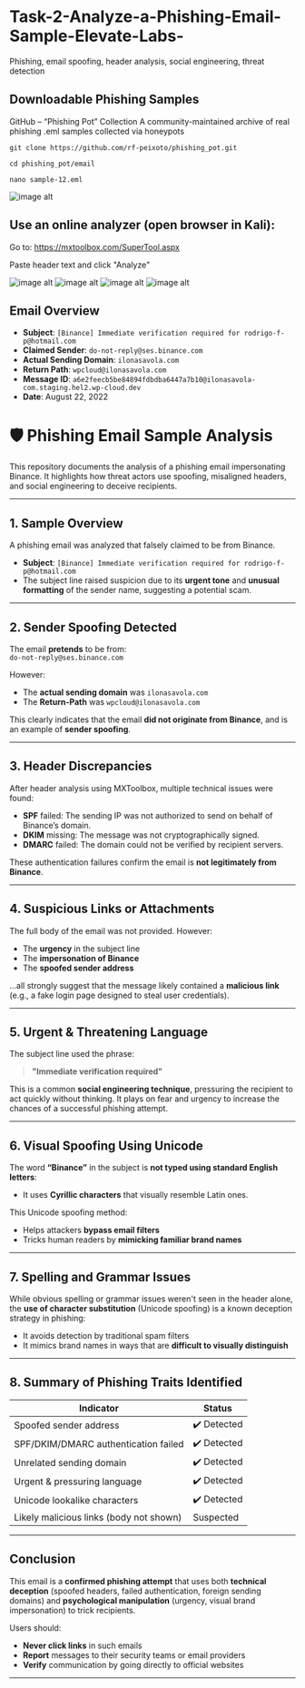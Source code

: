 # Task-2-Analyze-a-Phishing-Email-Sample-Elevate-Labs-
Phishing, email spoofing, header analysis, social engineering, threat detection
## Downloadable Phishing Samples
GitHub – “Phishing Pot” Collection
A community-maintained archive of real phishing .eml samples collected via honeypots

`git clone https://github.com/rf-peixoto/phishing_pot.git`

`cd phishing_pot/email`

`nano sample-12.eml `

![image alt](https://github.com/Gauravrajguru132/Task-2/commit/1aaa0d8070904cefb3117a4e90f2821a6246aca4#diff-aa2099f261c1b791467217515e8d4761eb7ca4a732e6e4bb572e56512704f8bf)

## Use an online analyzer (open browser in Kali):

Go to: https://mxtoolbox.com/SuperTool.aspx

Paste header text and click "Analyze"

![image alt](https://github.com/Gauravrajguru132/Task-2/commit/1aaa0d8070904cefb3117a4e90f2821a6246aca4#diff-4c468b3b16999fd9578189576d5f770cb4a16ad9fca0e798a251f00a54a87c5d)
![image alt](https://github.com/Gauravrajguru132/Task-2/commit/1aaa0d8070904cefb3117a4e90f2821a6246aca4#diff-88a5d4f503b26504ed25f8cf38a0b97ddfd234c4f024896a96a3fa363de0660b)
![image alt](https://github.com/Gauravrajguru132/Task-2/commit/1aaa0d8070904cefb3117a4e90f2821a6246aca4#diff-da877ea96a7e8f7c9bced14ac791f424af4b0b4eab101ef636545c20e9eed116)
![image alt](https://github.com/Gauravrajguru132/Task-2/commit/1aaa0d8070904cefb3117a4e90f2821a6246aca4#diff-acf116f09554c5c3652b89f246234edb358ce68a27c0f4e4c0279e9429b50825)
## Email Overview

- **Subject**: `[Binаnсе] Immediate verification required for rodrigo-f-p@hotmail.com`
- **Claimed Sender**: `do-not-reply@ses.binance.com`
- **Actual Sending Domain**: `ilonasavola.com`
- **Return Path**: `wpcloud@ilonasavola.com`
- **Message ID**: `a6e2feecb5be84894fdbdba6447a7b10@ilonasavola-com.staging.hel2.wp-cloud.dev`
- **Date**: August 22, 2022

# 🛡 Phishing Email Sample Analysis 

This repository documents the analysis of a phishing email impersonating Binance. It highlights how threat actors use spoofing, misaligned headers, and social engineering to deceive recipients.

---

##  1. Sample Overview

A phishing email was analyzed that falsely claimed to be from Binance.  
- **Subject**: `[Binаnсе] Immediate verification required for rodrigo-f-p@hotmail.com`  
- The subject line raised suspicion due to its **urgent tone** and **unusual formatting** of the sender name, suggesting a potential scam.

---

##  2. Sender Spoofing Detected

The email **pretends** to be from:  
`do-not-reply@ses.binance.com`

However:
- The **actual sending domain** was `ilonasavola.com`
- The **Return-Path** was `wpcloud@ilonasavola.com`

This clearly indicates that the email **did not originate from Binance**, and is an example of **sender spoofing**.

---

##  3. Header Discrepancies

After header analysis using MXToolbox, multiple technical issues were found:

-  **SPF** failed: The sending IP was not authorized to send on behalf of Binance’s domain.
-  **DKIM** missing: The message was not cryptographically signed.
-  **DMARC** failed: The domain could not be verified by recipient servers.

 These authentication failures confirm the email is **not legitimately from Binance**.

---

##  4. Suspicious Links or Attachments

The full body of the email was not provided. However:
- The **urgency** in the subject line
- The **impersonation of Binance**
- The **spoofed sender address**

...all strongly suggest that the message likely contained a **malicious link** (e.g., a fake login page designed to steal user credentials).

---

##  5. Urgent & Threatening Language

The subject line used the phrase:
> **"Immediate verification required"**

This is a common **social engineering technique**, pressuring the recipient to act quickly without thinking. It plays on fear and urgency to increase the chances of a successful phishing attempt.

---

##  6. Visual Spoofing Using Unicode

The word **“Binаnсе”** in the subject is **not typed using standard English letters**:
- It uses **Cyrillic characters** that visually resemble Latin ones.

 This Unicode spoofing method:
- Helps attackers **bypass email filters**
- Tricks human readers by **mimicking familiar brand names**

---

##  7. Spelling and Grammar Issues

While obvious spelling or grammar issues weren't seen in the header alone, the **use of character substitution** (Unicode spoofing) is a known deception strategy in phishing:

- It avoids detection by traditional spam filters
- It mimics brand names in ways that are **difficult to visually distinguish**

---

##  8. Summary of Phishing Traits Identified

| Indicator                              | Status     |
|----------------------------------------|------------|
|  Spoofed sender address               | ✔️ Detected |
|  SPF/DKIM/DMARC authentication failed | ✔️ Detected |
|  Unrelated sending domain             | ✔️ Detected |
|  Urgent & pressuring language         | ✔️ Detected |
|  Unicode lookalike characters         | ✔️ Detected |
| Likely malicious links (body not shown) | Suspected   |

---

##  Conclusion

This email is a **confirmed phishing attempt** that uses both **technical deception** (spoofed headers, failed authentication, foreign sending domains) and **psychological manipulation** (urgency, visual brand impersonation) to trick recipients.

Users should:
- **Never click links** in such emails
- **Report** messages to their security teams or email providers
- **Verify** communication by going directly to official websites

---

